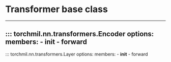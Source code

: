 # Transformer base class

---
::: torchmil.nn.transformers.Encoder
    options:
        members:
        - __init__
        - forward
---
::: torchmil.nn.transformers.Layer
    options:
        members:
        - __init__
        - forward
